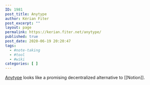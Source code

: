 ```yaml
---
ID: 1981
post_title: Anytype
author: Kérian Fiter
post_excerpt: ""
layout: page
permalink: https://kerian.fiter.net/anytype/
published: true
post_date: 2020-06-19 20:20:47
tags:
  - #note-taking
  - #tool
  - #wiki
categories: [ ]
---
```

[Anytype][1] looks like a promising decentralized alternative to [[Notion]].

 [1]: https://anytype.io/